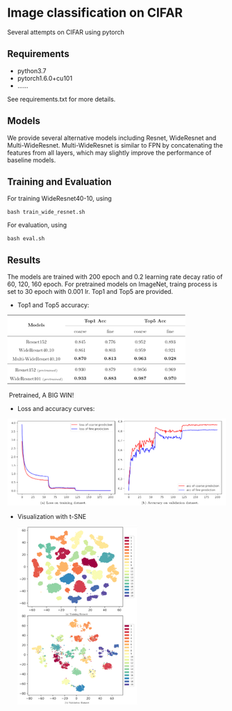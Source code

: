 # Image classification on CIFAR

Several attempts on CIFAR using pytorch

## Requirements

* python3.7
* pytorch1.6.0+cu101
* ......

See requirements.txt for more details.

## Models

We provide several alternative models including Resnet, WideResnet and Multi-WideResnet. Multi-WideResnet  is similar to FPN by concatenating the features from all layers, which may slightly improve the performance of baseline models.

## Training and Evaluation

For training WideResnet40-10, using 

```
bash train_wide_resnet.sh
```

For evaluation, using

```
bash eval.sh
```

## Results

The models are trained with 200 epoch and 0.2 learning rate decay ratio of 60, 120, 160 epoch. For pretrained models on ImageNet, traing process is set to 30 epoch with 0.001 lr. Top1 and Top5 are provided.

* Top1 and Top5 accuracy:

<img src="img/T1_T5acc.png" alt="acc" style="zoom: 40%;" />

​	Pretrained, A BIG WIN!

* Loss and accuracy curves:

<img src="img/curve.png" alt="loss" style="zoom:50%;" />

* Visualization with t-SNE

  <img src="img/visualization.png" alt="visualization" style="zoom:40%;" />
